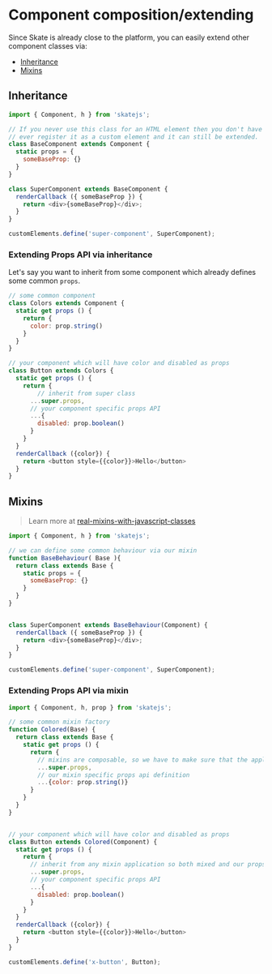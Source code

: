 # Component composition/extending

Since Skate is already close to the platform, you can easily extend other component classes via:

- [Inheritance](#inheritance)
- [Mixins](#mixins)

## Inheritance

```js
import { Component, h } from 'skatejs';

// If you never use this class for an HTML element then you don't have to
// ever register it as a custom element and it can still be extended.
class BaseComponent extends Component {
  static props = {
    someBaseProp: {}
  }
}

class SuperComponent extends BaseComponent {
  renderCallback ({ someBaseProp }) {
    return <div>{someBaseProp}</div>;
  }
}

customElements.define('super-component', SuperComponent);
```

### Extending Props API via inheritance

Let's say you want to inherit from some component which already defines some common `props`.

```js
// some common component
class Colors extends Component {
  static get props () {
    return {
      color: prop.string()
    }
  }
}

// your component which will have color and disabled as props
class Button extends Colors {
  static get props () {
    return {
        // inherit from super class
      ...super.props,
      // your component specific props API
      ...{
        disabled: prop.boolean()
      }
    }
  }
  renderCallback ({color}) {
    return <button style={{color}}>Hello</button>
  }
}
```


## Mixins

> Learn more at [real-mixins-with-javascript-classes](http://justinfagnani.com/2015/12/21/real-mixins-with-javascript-classes/)

```js
import { Component, h } from 'skatejs';

// we can define some common behaviour via our mixin
function BaseBehaviour( Base ){
  return class extends Base {
    static props = {
      someBaseProp: {}
    }
  }
}


class SuperComponent extends BaseBehaviour(Component) {
  renderCallback ({ someBaseProp }) {
    return <div>{someBaseProp}</div>;
  }
}

customElements.define('super-component', SuperComponent);
```


### Extending Props API via mixin

```js
import { Component, h, prop } from 'skatejs';

// some common mixin factory
function Colored(Base) {
  return class extends Base {
    static get props () {
      return {
        // mixins are composable, so we have to make sure that the apply chain will always continue
        ...super.props,
        // our mixin specific props api definition
        ...{color: prop.string()}
      }
    }
  }
}


// your component which will have color and disabled as props
class Button extends Colored(Component) {
  static get props () {
    return {
      // inherit from any mixin application so both mixed and our props will be applied
      ...super.props,
      // your component specific props API
      ...{
        disabled: prop.boolean()
      }
    }
  }
  renderCallback ({color}) {
    return <button style={{color}}>Hello</button>
  }
}

customElements.define('x-button', Button);
```
